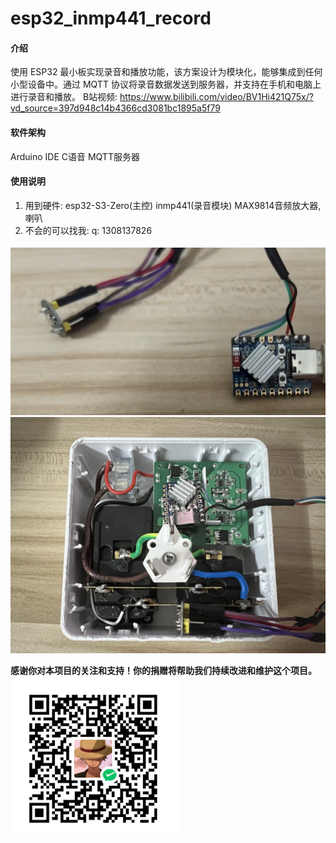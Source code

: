 # esp32_inmp441_record

#### 介绍
使用 ESP32 最小板实现录音和播放功能，该方案设计为模块化，能够集成到任何小型设备中。通过 MQTT 协议将录音数据发送到服务器，并支持在手机和电脑上进行录音和播放。
B站视频: https://www.bilibili.com/video/BV1Hi421Q75x/?vd_source=397d948c14b4366cd3081bc1895a5f79

#### 软件架构
Arduino IDE C语音 MQTT服务器


#### 使用说明

1.  用到硬件: esp32-S3-Zero(主控) inmp441(录音模块) MAX9814音频放大器,喇叭
2.  不会的可以找我: q: 1308137826

![可将模块迁移插座](1716568005888.jpg)
![输入图片说明](%E5%BE%AE%E4%BF%A1%E5%9B%BE%E7%89%87_20240525005500.jpg)







 **感谢你对本项目的关注和支持！你的捐赠将帮助我们持续改进和维护这个项目。** 
![输入图片说明](1716569968654.jpg)